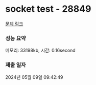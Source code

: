# socket test - 28849 

[문제 링크](loki-channel.dev.goorm.io/exam/8493/socket-test/quiz/1) 

### 성능 요약

메모리: 33198kb, 시간: 0.16second

### 제출 일자

2024년 05월 09일 09:42:49

